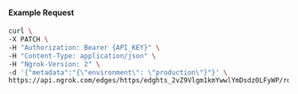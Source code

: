 <!-- Code generated for API Clients. DO NOT EDIT. -->
#### Example Request
```bash
curl \
-X PATCH \
-H "Authorization: Bearer {API_KEY}" \
-H "Content-Type: application/json" \
-H "Ngrok-Version: 2" \
-d '{"metadata":"{\"environment\": \"production\"}"}' \
https://api.ngrok.com/edges/https/edghts_2vZ9Vlgm1kmYwwlYmDsdz0LFyWP/routes/edghtsrt_2vZ9VghCX2KP7f1X4vxi1hnmwqL
